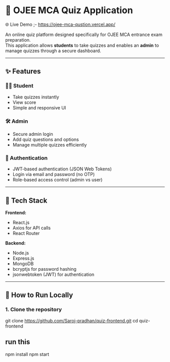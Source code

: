# 🎯 OJEE MCA Quiz Application

🌐 Live Demo ;-  https://ojee-mca-qustion.vercel.app/

An online quiz platform designed specifically for OJEE MCA entrance exam preparation.  
This application allows **students** to take  quizzes and enables an **admin** to manage quizzes through a secure dashboard.

---

## ✨ Features

### 👨‍🎓 Student
- Take quizzes instantly
- View score 
- Simple and responsive UI

### 🛠️ Admin
- Secure admin login
- Add quiz questions and options
- Manage multiple quizzes efficiently

### 🔐 Authentication
- JWT-based authentication (JSON Web Tokens)
- Login via email and password (no OTP)
- Role-based access control (admin vs user)

---

## 🧰 Tech Stack

**Frontend:**
- React.js
- Axios for API calls
- React Router

**Backend:**
- Node.js
- Express.js
- MongoDB
- bcryptjs for password hashing
- jsonwebtoken (JWT) for authentication

---

## 🚀 How to Run Locally

### 1. Clone the repository

git clone https://github.com/Saroj-pradhan/quiz-frontend.git
cd quiz-frontend
## run this 
npm install
npm start
